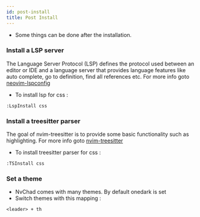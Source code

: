 ```yaml
---
id: post-install
title: Post Install
---
```


- Some things can be done after the installation.

### Install a LSP server

The Language Server Protocol (LSP) defines the protocol used between an editor or IDE and a language server that provides language features like auto complete, go to definition, find all references etc. For more info goto [neovim-lspconfig](https://github.com/neovim/nvim-lspconfig)

- To install lsp for css : 
```
:LspInstall css 
```

### Install a treesitter parser

The goal of nvim-treesitter is to provide some basic functionality such as highlighting. For more info goto [nvim-treesitter](https://github.com/nvim-treesitter/nvim-treesitter)

- To install treesitter parser for css : 
```
:TSInstall css
```

### Set a theme

- NvChad comes with many themes. By default onedark is set
- Switch themes with this mapping : 

```
<leader> + th
``` 
